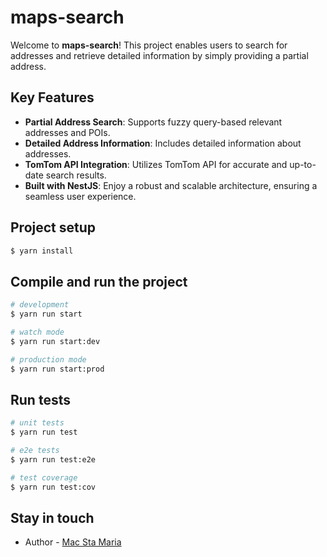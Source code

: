 # maps-search

Welcome to **maps-search**! This project enables users to search for addresses and retrieve detailed information by simply providing a partial address.

## Key Features

- **Partial Address Search**: Supports fuzzy query-based relevant addresses and POIs.
- **Detailed Address Information**: Includes detailed information about addresses.
- **TomTom API Integration**: Utilizes TomTom API for accurate and up-to-date search results.
- **Built with NestJS**: Enjoy a robust and scalable architecture, ensuring a seamless user experience.

## Project setup

```bash
$ yarn install
```

## Compile and run the project

```bash
# development
$ yarn run start

# watch mode
$ yarn run start:dev

# production mode
$ yarn run start:prod
```

## Run tests

```bash
# unit tests
$ yarn run test

# e2e tests
$ yarn run test:e2e

# test coverage
$ yarn run test:cov
```

## Stay in touch

- Author - [Mac Sta Maria](https://www.linkedin.com/in/mark-stephen-sta-maria/)
